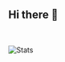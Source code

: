 ## Hi there 👋

<br>

![Stats](https://github-readme-stats.vercel.app/api?username=Blaize15&&show_icons=true&title_color=ffffff&icon_color=bb2acf&text_color=daf7dc&bg_color=151515)
